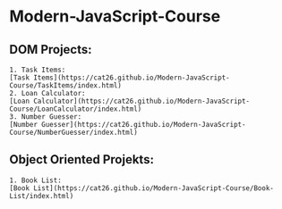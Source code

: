 # Modern-JavaScript-Course
## DOM Projects:
```
1. Task Items:
[Task Items](https://cat26.github.io/Modern-JavaScript-Course/TaskItems/index.html)
2. Loan Calculator:
[Loan Calculator](https://cat26.github.io/Modern-JavaScript-Course/LoanCalculator/index.html)
3. Number Guesser:
[Number Guesser](https://cat26.github.io/Modern-JavaScript-Course/NumberGuesser/index.html)
```
## Object Oriented Projekts:
```
1. Book List:
[Book List](https://cat26.github.io/Modern-JavaScript-Course/Book-List/index.html)
```

